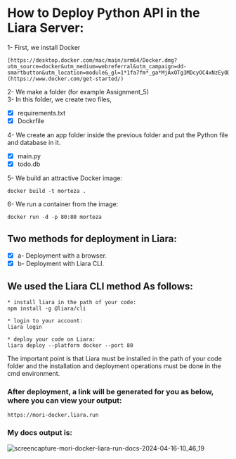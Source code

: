 # How to Deploy Python API in the Liara Server:

1- First, we install Docker
```
[https://desktop.docker.com/mac/main/arm64/Docker.dmg?utm_source=docker&utm_medium=webreferral&utm_campaign=dd-smartbutton&utm_location=module&_gl=1*1fa7fm*_ga*MjAxOTg3MDcyOC4xNzEyODE4MTM0*_ga_XJWPQMJYHQ*MTcxMzIyMDMzNy4yLjAuMTcxMzIyMDMzNy42MC4wLjA.](https://www.docker.com/get-started/)
```
2- We make a folder (for example Assignment_5) <br>
3- In this folder, we create two files, 
- [x] requirements.txt
- [x]  Dockrfile
       
4- We create an app folder inside the previous folder and put the Python file and database in it. <br>
- [X] main.py
- [X] todo.db
      
 5- We build an attractive Docker image:
```
docker build -t morteza .
```
6- We run a container from the image:
```
docker run -d -p 80:80 morteza
```
## Two methods for deployment in Liara:
- [x] a- Deployment with a browser.
- [x] b- Deployment with Liara CLI. <br>
## We used the Liara CLI method As follows:
```
* install liara in the path of your code:
npm install -g @liara/cli

* login to your account:
liara login

* deploy your code on Liara:
liara deploy --platform docker --port 80
```
The important point is that Liara must be installed in the path of your code 
folder and the installation and deployment operations must be done in the cmd environment.
### After deployment, a link will be generated for you as below, where you can view your output:
```
https://mori-docker.liara.run
```
### My docs output is:

![screencapture-mori-docker-liara-run-docs-2024-04-16-10_46_19](https://github.com/mori-cyber/PyDeploy/assets/65276280/17101c20-e58d-40f2-b8ff-d301ae54cc2a)


